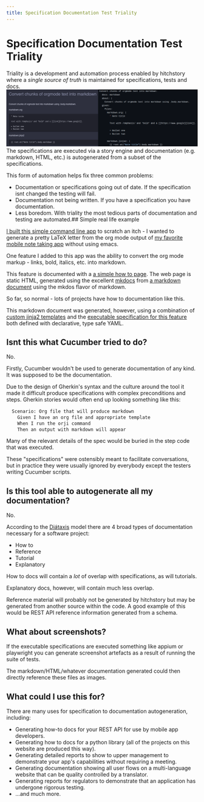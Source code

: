 ```yaml
---
title: Specification Documentation Test Triality
---
```

# Specification Documentation Test Triality

Triality is a development and automation process enabled by hitchstory where a *single source of truth* is maintained for specifications, tests and docs.![Example documentation and specification it was generated from.](triality-example.png)The specifications are executed via a story engine and documentation (e.g. markdown, HTML, etc.) is autogenerated from a subset of the specifications.

This form of automation helps fix three common problems:

- Documentation or specifications going out of date. If the specification isnt changed the testing will fail.
- Documentation not being written. If you have a specification you have documentation.
- Less boredom. With triality the most tedious parts of documentation and testing are automated.## Simple real life example

[I built this simple command line app](https://github.com/crdoconnor/orji) to scratch an itch - I wanted to generate a pretty LaTeX letter from the org mode output of [my favorite mobile note taking app](https://f-droid.org/packages/com.orgzly/) without using emacs.

One feature I added to this app was the ability to convert the org mode markup - links, bold, italics, etc. into markdown.

This feature is documented with a [a simple how to page](https://hitchdev.com/orji/using/markdown/). The web page is static HTML, generated using the excellent [mkdocs](https://www.mkdocs.org/) from [a markdown document](https://github.com/crdoconnor/orji/blob/main/docs/public/using/markdown.md) using the mkdos flavor of markdown.

So far, so normal - lots of projects have how to documentation like this.

This markdown document was generated, however, using a combination of [custom jinja2 templates](https://github.com/crdoconnor/orji/blob/main/hitch/docstory.yml) and the [executable specification for this feature](https://github.com/crdoconnor/orji/blob/main/hitch/story/markdown.story) both defined with declarative, type safe YAML.
## Isnt this what Cucumber tried to do?

No.

Firstly, Cucumber wouldn't be used to generate documentation of any kind. It was supposed to be the documentation.

Due to the design of Gherkin's syntax and the culture around the tool it made it difficult produce specifications with complex preconditions and steps. Gherkin stories would often end up looking something like this:

```gherkin
  Scenario: Org file that will produce markdown
    Given I have an org file and appropriate template
    When I run the orji command
    Then an output with markdown will appear
```

Many of the relevant details of the spec would be buried in the step code that was executed.

These "specifications" were ostensibly meant to facilitate conversations, but in practice they were usually ignored by everybody except the testers writing Cucumber scripts.
## Is this tool able to autogenerate all my documentation?

No.

According to the [Diátaxis](https://diataxis.fr/) model there are 4 broad types of documentation necessary for a software project:

- How to
- Reference
- Tutorial
- Explanatory

How to docs will contain a *lot* of overlap with specifications, as will tutorials.

Explanatory docs, however, will contain much less overlap.

Reference material will probably not be generated by hitchstory but may be generated from another source within the code. A good example of this would be REST API reference information generated from a schema.
## What about screenshots?

If the executable specifications are executed something like appium or playwright you can generate screenshot artefacts as a result of running the suite of tests.

The markdown/HTML/whatever documentation generated could then directly reference these files as images.
## What could I use this for?

There are many uses for specification to documentation autogeneration, including:

- Generating how-to docs for your REST API for use by mobile app developers.
- Generating how to docs for a python library (all of the projects on this website are produced this way).
- Generating detailed reports to show to upper management to demonstrate your app's capabilities without requiring a meeting.
- Generating documentation showing all user flows on a multi-language website that can be quality controlled by a translator.
- Generating reports for regulators to demonstrate that an application has undergone rigorous testing.
- ...and much more.


